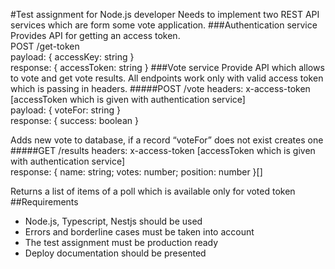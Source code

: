 #Test assignment for Node.js developer
Needs to implement two REST API services which are form some vote application.
###Authentication service
Provides API for getting an access token.<br>
POST /get-token <br> 
payload: { accessKey: string } <br>
response: { accessToken: string }
###Vote service
Provide API which allows to vote and get vote results. All endpoints work only with valid access token which is passing in headers.
#####POST /vote
headers: x-access-token [accessToken which is given with authentication service] <br>
payload: { voteFor: string } <br>
response: { success: boolean } <br>

Adds new vote to database, if a record “voteFor” does not exist creates one
#####GET /results
headers: x-access-token [accessToken which is given with authentication service] <br>
response: { name: string; votes: number; position: number }[] <br>

Returns a list of items of a poll which is available only for voted token
##Requirements
- Node.js, Typescript, Nestjs should be used
- Errors and borderline cases must be taken into account
- The test assignment must be production ready
- Deploy documentation should be presented
